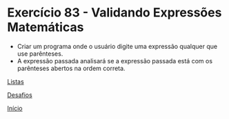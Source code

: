 # Exercício 83 - Validando Expressões Matemáticas

- Criar um programa onde o usuário digite uma expressão qualquer que use parênteses.
- A expressão passada analisará se a expressão passada está com os parênteses abertos na ordem correta.

[Listas]()

[Desafios](https://github.com/NandesLima/python-codigos/tree/master/desafios)

[Início](https://github.com/NandesLima/python-codigos)